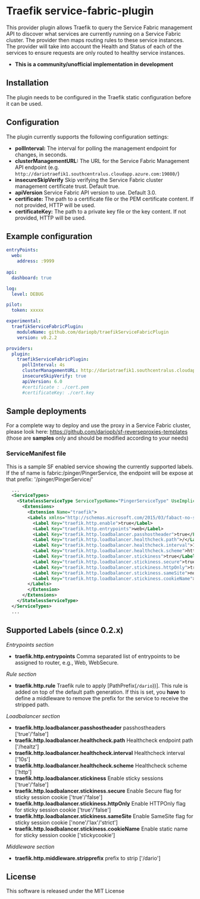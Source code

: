 # Traefik service-fabric-plugin


This provider plugin allows Traefik to query the Service Fabric management API to discover what services are currently running on a Service Fabric cluster. The provider then maps routing rules to these service instances. The provider will take into account the Health and Status of each of the services to ensure requests are only routed to healthy service instances.
* **This is a community/unofficial implementation in development**

## Installation
The plugin needs to be configured in the Traefik static configuration before it can be used.

## Configuration
The plugin currently supports the following configuration settings:
* **pollInterval:**          The interval for polling the management endpoint for changes, in seconds.
* **clusterManagementURL:**  The URL for the Service Fabric Management API endpoint (e.g. `http://dariotraefik1.southcentralus.cloudapp.azure.com:19080/`)
* **insecureSkipVerify**	 Skip verifying the Service Fabric cluster management certificate trust. Default true.
* **apiVersion**			 Service Fabric API version to use. Default 3.0.
* **certificate:**           The path to a certificate file or the PEM certificate content. If not provided, HTTP will be used.
* **certificateKey:**        The path to a private key file or the key content. If not provided, HTTP will be used.

## Example configuration

```yaml
entryPoints:
  web:
    address: :9999
    
api:
  dashboard: true

log:
  level: DEBUG

pilot:
  token: xxxxx

experimental:
  traefikServiceFabricPlugin:
    moduleName: github.com/dariopb/traefikServiceFabricPlugin
    version: v0.2.2

providers:
  plugin:
    traefikServiceFabricPlugin:
      pollInterval: 4s
      clusterManagementURL: http://dariotraefik1.southcentralus.cloudapp.azure.com:19080/
	  insecureSkipVerify: true
	  apiVersion: 6.0
      #certificate : ./cert.pem
      #certificateKey: ./cert.key
```

## Sample deployments
For a complete way to deploy and use the proxy in a Service Fabric cluster, please look here: https://github.com/dariopb/sf-reverseproxies-templates (those are **samples** only and should be modified according to your needs)

### ServiceManifest file
This is a sample SF enabled service showing the currently supported labels. If the sf name is fabric:/pinger/PingerService, the endpoint will be expose at that prefix: '/pinger/PingerService/'
```xml
  ...
  <ServiceTypes>
    <StatelessServiceType ServiceTypeName="PingerServiceType" UseImplicitHost="true">
      <Extensions>
        <Extension Name="traefik">
        <Labels xmlns="http://schemas.microsoft.com/2015/03/fabact-no-schema">
          <Label Key="traefik.http.enable">true</Label>
          <Label Key="traefik.http.entrypoints">web</Label>
          <Label Key="traefik.http.loadbalancer.passhostheader">true</Label>
          <Label Key="traefik.http.loadbalancer.healthcheck.path">/</Label>
          <Label Key="traefik.http.loadbalancer.healthcheck.interval">10s</Label>
          <Label Key="traefik.http.loadbalancer.healthcheck.scheme">http</Label>
          <Label Key="traefik.http.loadbalancer.stickiness">true</Label>
          <Label Key="traefik.http.loadbalancer.stickiness.secure">true</Label>
          <Label Key="traefik.http.loadbalancer.stickiness.httpOnly">true</Label>
          <Label Key="traefik.http.loadbalancer.stickiness.sameSite">none</Label>
          <Label Key="traefik.http.loadbalancer.stickiness.cookieName">stickycookie</Label>
        </Labels>
        </Extension>
      </Extensions>
    </StatelessServiceType>
  </ServiceTypes>
  ...
```

## Supported Labels (since 0.2.x) ##

*Entrypoints section*
* **traefik.http.entrypoints** Comma separated list of entrypoints to be assigned to router, e.g., Web, WebSecure.

*Rule section*
* **traefik.http.rule**    Traefik rule to apply [PathPrefix(`/dario`))]. This rule is added on top of the default path generation. If this is set, you **have** to define a middleware to remove the prefix for the service to receive the stripped path.

*Loadbalancer section*
* **traefik.http.loadbalancer.passhostheader**          passhostheaders ['true'/'false']
* **traefik.http.loadbalancer.healthcheck.path**        Healthcheck endpoint path ['/healtz']
* **traefik.http.loadbalancer.healthcheck.interval**    Healthcheck interval ['10s']
* **traefik.http.loadbalancer.healthcheck.scheme**      Healthcheck scheme ['http']
* **traefik.http.loadbalancer.stickiness**      Enable sticky sessions ['true'/'false']
* **traefik.http.loadbalancer.stickiness.secure**      Enable Secure flag for sticky session cookie ['true'/'false']
* **traefik.http.loadbalancer.stickiness.httpOnly**      Enable HTTPOnly flag for sticky session cookie ['true'/'false']
* **traefik.http.loadbalancer.stickiness.sameSite**      Enable SameSite flag for sticky session cookie ['none'/'lax'/'strict']
* **traefik.http.loadbalancer.stickiness.cookieName**      Enable static name for sticky session cookie ['stickycookie']

*Middleware section*
* **traefik.http.middleware.stripprefix**    prefix to strip ['/dario']


## License
This software is released under the MIT License
